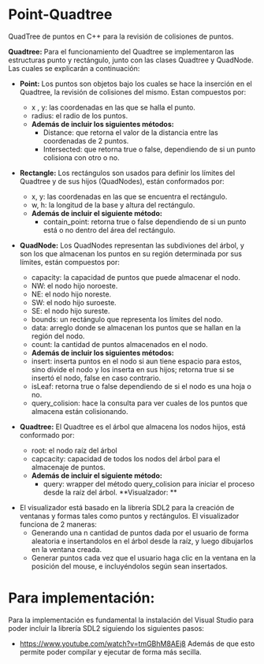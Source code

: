 # Point-Quadtree

QuadTree de puntos en C++ para la revisión de colisiones de puntos.

**Quadtree:**
  Para el funcionamiento del Quadtree se implementaron las estructuras punto y rectángulo, junto con las clases Quadtree y QuadNode. Las cuales se explicarán a continuación:
  
  * **Point:**
    Los puntos son objetos bajo los cuales se hace la inserción en el Quadtree, la revisión de colisiones del mismo. Estan compuestos por:
      * x , y: las coordenadas en las que se halla el punto.
      * radius: el radio de los puntos.
      
      - **Además de incluir los siguientes métodos:**
        * Distance: que retorna el valor de la distancia entre las coordenadas de 2 puntos.
        * Intersected: que retorna true o false, dependiendo de si un punto colisiona con otro o no.
      
  * **Rectangle:** Los rectángulos son usados para definir los límites del Quadtree y de sus hijos (QuadNodes), están conformados por:
      * x, y: las coordenadas en las que se encuentra el rectángulo.
      * w, h: la longitud de la base y altura del rectángulo.
      
      - **Además de incluir el siguiente método:**
          * contain_point: retorna true o false dependiendo de si un punto está o no dentro del área del rectángulo.
          
  * **QuadNode:** Los QuadNodes representan las subdiviones del árbol, y son los que almacenan los puntos en su región determinada por sus límites, están compuestos por:
     * capacity: la capacidad de puntos que puede almacenar el nodo.
     * NW: el nodo hijo noroeste.
     * NE: el nodo hijo noreste.
     * SW: el nodo hijo suroeste.
     * SE: el nodo hijo sureste.
     * bounds: un rectángulo que representa los límites del nodo.
     * data: arreglo donde se almacenan los puntos que se hallan en la región del nodo.
     * count: la cantidad de puntos almacenados en el nodo.
     
     - **Además de incluir los siguientes métodos:**
      * insert: inserta puntos en el nodo si aun tiene espacio para estos, sino divide el nodo y los inserta en sus hijos; retorna true si se insertó el nodo, false en caso contrario.
      * isLeaf: retorna true o false dependiendo de si el nodo es una hoja o no.
      * query_colision: hace la consulta para ver cuales de los puntos que almacena están colisionando.
      
  * **Quadtree:** El Quadtree es el árbol que almacena los nodos hijos, está conformado por:
    * root: el nodo raíz del árbol
    * capcacity: capacidad de todos los nodos del árbol para el almacenaje de puntos.
    - **Además de incluir el siguiente método:**
      * query: wrapper del método query_colision para iniciar el proceso desde la raíz del árbol.
**Visualzador: **
  - El visualizador está basado en la librería SDL2 para la creación de ventanas y formas tales como puntos y rectángulos. El visualizador funciona de 2 maneras:
    * Generando una n cantidad de puntos dada por el usuario de forma aleatoria e insertandolos en el árbol desde la raíz, y luego dibujarlos en la ventana creada.
    * Generar puntos cada vez que el usuario haga clic en la ventana en la posición del mouse, e incluyéndolos según sean insertados.
    
# Para implementación:
Para la implementación es fundamental la instalación del Visual Studio para poder incluir la librería SDL2 siguiendo los siguientes pasos:
 * https://www.youtube.com/watch?v=tmGBhM8AEj8
Además de que esto permite poder compilar y ejecutar de forma más secilla.
